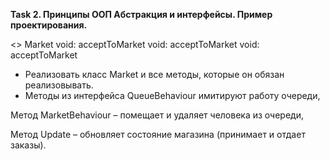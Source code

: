 **Task 2. Принципы ООП Абстракция и интерфейсы. Пример проектирования.**

<> Market void: acceptToMarket void: acceptToMarket void: acceptToMarket

* Реализовать класс Market и все методы, которые он обязан реализовывать. 
* Методы из интерфейса QueueBehaviour имитируют работу очереди, 

Метод MarketBehaviour – помещает и удаляет человека из очереди, 

Метод Update – обновляет состояние магазина (принимает и отдает заказы).